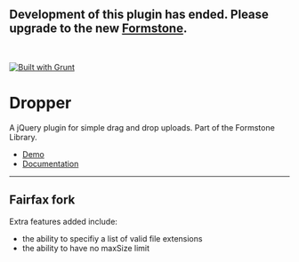 <h2>Development of this plugin has ended. Please upgrade to the new <a href="http://formstone.it">Formstone</a>.</h2><br> 

<a href="http://gruntjs.com" target="_blank"><img src="https://cdn.gruntjs.com/builtwith.png" alt="Built with Grunt"></a> 
# Dropper 

A jQuery plugin for simple drag and drop uploads. Part of the Formstone Library. 

- [Demo](http://classic.formstone.it/components/Dropper/demo/index.html) 
- [Documentation](http://classic.formstone.it/dropper/) 



---

## Fairfax fork

Extra features added include:

* the ability to specifiy a list of valid file extensions
* the ability to have no maxSize limit
